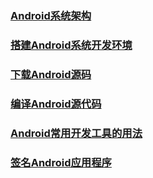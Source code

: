 ### [Android系统架构](https://github.com/ningbaoqi/AndroidBase/blob/master/README-jiagou.md)
### [搭建Android系统开发环境](https://github.com/ningbaoqi/AndroidBase/blob/master/README-dajian.md)
### [下载Android源码](https://github.com/ningbaoqi/AndroidBase/blob/master/README-download.md)
### [编译Android源代码](https://github.com/ningbaoqi/AndroidBase/blob/master/README-make.md)
### [Android常用开发工具的用法](https://github.com/ningbaoqi/AndroidBase/blob/master/README-tool.md)
### [签名Android应用程序](https://github.com/ningbaoqi/AndroidBase/blob/master/README-sign.md)
